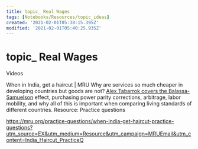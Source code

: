 ```yaml
---
title: topic_ Real Wages
tags: [Notebooks/Resources/topic_ideas]
created: '2021-02-01T05:38:15.395Z'
modified: '2021-02-01T05:40:25.935Z'
---
```


# topic_ Real Wages

Videos

When in India, get a haircut | MRU
Why are services so much cheaper in developing countries but goods are not? [Alex Tabarrok covers the Balassa-Samuelson](https://mru.org/courses/development-economics/india-haircut-balassa-samuelson%3Futm_source%3DEX%26utm_medium%3DMRU%26utm_campaign%3DMRUEmail%26utm_content%3DTS-india-haircut) effect, purchasing power parity corrections, arbitrage, labor mobility, and why all of this is important when comparing living standards of different countries.
Resource: Practice questions

https://mru.org/practice-questions/when-india-get-haircut-practice-questions?utm_source=EX&utm_medium=Resource&utm_campaign=MRUEmail&utm_content=India_Haircut_PracticeQ
